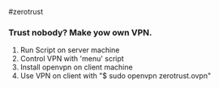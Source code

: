 #zerotrust
### Trust nobody? Make yow own VPN.

1) Run Script on server machine
2) Control VPN with 'menu' script
3) Install openvpn on client machine
3) Use VPN on client with "$ sudo openvpn zerotrust.ovpn"
